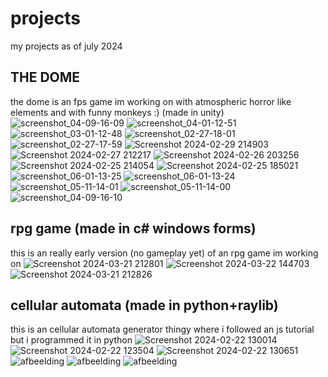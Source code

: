 # projects
my projects as of july 2024

## THE DOME
the dome is an fps game im working on with atmospheric horror like elements and with funny monkeys :) (made in unity)
![screenshot_04-09-16-09](https://github.com/Cybo3D/projects/assets/97959606/0dd23717-576d-464a-8b7e-c14c141bdb6a)
![screenshot_04-01-12-51](https://github.com/Cybo3D/projects/assets/97959606/2af29d0c-e8ef-424c-8c4a-6ff14961e3f7)
![screenshot_03-01-12-48](https://github.com/Cybo3D/projects/assets/97959606/33d54ec5-5c6c-4a1b-b090-feb8f380e9f5)
![screenshot_02-27-18-01](https://github.com/Cybo3D/projects/assets/97959606/66c2ce17-cdd3-48ce-86e0-dedd084a1be6)
![screenshot_02-27-17-59](https://github.com/Cybo3D/projects/assets/97959606/d0139e9a-f20c-49c4-8023-06bfa7b18c43)
![Screenshot 2024-02-29 214903](https://github.com/Cybo3D/projects/assets/97959606/5c765654-3432-4320-afc9-f2623d93a737)
![Screenshot 2024-02-27 212217](https://github.com/Cybo3D/projects/assets/97959606/21151be8-4dad-407d-852a-7a794ca55461)
![Screenshot 2024-02-26 203256](https://github.com/Cybo3D/projects/assets/97959606/50f87680-1861-45ba-8e6e-a4a374fa113b)
![Screenshot 2024-02-25 214054](https://github.com/Cybo3D/projects/assets/97959606/3a092e3b-1c33-408d-83b0-145ab2056150)
![Screenshot 2024-02-25 185021](https://github.com/Cybo3D/projects/assets/97959606/74cc9ca4-bf80-42e1-9a33-229ea0c259f5)
![screenshot_06-01-13-25](https://github.com/Cybo3D/projects/assets/97959606/aecb30dd-fc67-47f6-99fe-e3a383528cf7)
![screenshot_06-01-13-24](https://github.com/Cybo3D/projects/assets/97959606/c616a6f5-4957-409b-bfa4-7803548f1203)
![screenshot_05-11-14-01](https://github.com/Cybo3D/projects/assets/97959606/55990cc3-8028-405e-88f0-cb7f4faf1176)
![screenshot_05-11-14-00](https://github.com/Cybo3D/projects/assets/97959606/c48726f2-8a15-48ba-a314-8d65de6b1fff)
![screenshot_04-09-16-10](https://github.com/Cybo3D/projects/assets/97959606/4d0847af-3a6a-44da-8cab-41a25cab9a4f)

## rpg game (made in c# windows forms)
this is an really early version (no gameplay yet) of an rpg game im working on
![Screenshot 2024-03-21 212801](https://github.com/Cybo3D/projects/assets/97959606/c688cc64-5478-4d89-888c-f25cdc1b15e1)
![Screenshot 2024-03-22 144703](https://github.com/Cybo3D/projects/assets/97959606/46b5b99b-7c71-433e-9fd4-f9da248db447)
![Screenshot 2024-03-21 212826](https://github.com/Cybo3D/projects/assets/97959606/02b0468e-f45e-4f35-b485-e389fce21fa7)

## cellular automata (made in python+raylib)
this is an cellular automata generator thingy where i followed an js tutorial but i programmed it in python
![Screenshot 2024-02-22 130014](https://github.com/Cybo3D/projects/assets/97959606/a96656f1-7c7c-4813-979b-1bed9d32f1ef)
![Screenshot 2024-02-22 123504](https://github.com/Cybo3D/projects/assets/97959606/4fa20ec7-738c-4dfe-ae04-acc8da51244f)
![Screenshot 2024-02-22 130651](https://github.com/Cybo3D/projects/assets/97959606/2cbddb54-13a6-49fc-b539-81dc28686d87)
![afbeelding](https://github.com/Cybo3D/projects/assets/97959606/10f97078-e382-4ef5-a334-2cae641a7cbd)
![afbeelding](https://github.com/Cybo3D/projects/assets/97959606/7cd88abc-65f7-419e-9807-2bfacb5d261c)
![afbeelding](https://github.com/Cybo3D/projects/assets/97959606/1b0ba5dc-834d-4d5a-b3db-cf645e486b23)

